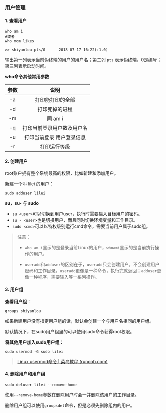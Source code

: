 ### 用户管理

#### 1. 查看用户

``` shell
who am i
#或者
who mom likes
```

``` shell
>> shiyanlou pts/0		2018-07-17 16:22(:1.0)
```

输出第一列表示当前伪终端的用户的用户名；第二列 `pts` 表示伪终端，0是编号；第三列表示启动时间。

**who命令其他常用参数**

| 参数 |            说明            |
| :--: | :------------------------: |
|  -a  |      打印能打印的全部      |
|  -d  |       打印死掉的进程       |
|  -m  |          同 am i           |
|  -q  | 打印当前登录用户数及用户名 |
|  -u  | 打印当前登录 用户登录信息  |
|  -r  |        打印运行等级        |



#### 2. 创建用户

root账户拥有整个系统最高的权限，比如新建和添加用户。

新建一个叫 lilei 的用户：

``` shell
sudo adduser lilei
```



**su，su- 与 sudo**

- `su <user>`可以切换到用户user，执行时需要输入目标用户的密码。
- `su - <user>`也是切换用户，而且同时切换环境变量和工作目录。
- `sudo <cmd>`可以以特权级别运行cmd命令，需要当前用户属于sudo组。



> 注意：
>
> - `who am i`显示的是登录当前Linux的用户，`whoami`显示的是当前执行操作的用户。
>
> - `useradd`和`adduser`的区别在于，`useradd`只会创建用户，不会创建用户密码和工作目录。`useradd`更像是一种命令，执行完就返回；`adduser`更像一种程序，需要输入等一系列操作。



#### 3. 用户组

**查看用户组**：

``` shell
groups shiyanlou
```

如果新建用户没有指定用户组的话，默认会创建一个与用户名相同的用户组。

默认情况下，在sudo用户组里的可以使用sudo命令获得root权限。



**将其他用户加入sudo用户组：**

``` shell
sudo usermod -G sudo lilei
```

> [Linux usermod命令 | 菜鸟教程 (runoob.com)](https://www.runoob.com/linux/linux-comm-usermod.html)



#### 4. 删除用户和用户组

``` shell
sudo deluser lilei --remove-home
```

使用`--remove-home`参数在删除用户时会一并删除该用户的工作目录。

删除用户组可以使用`groupsdel`命令，但是必须先删除组内的用户。

